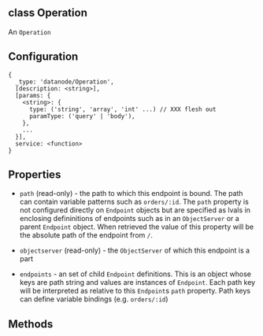 class Operation
----------

An ```Operation``` 

Configuration
----------

```
{
  _type: 'datanode/Operation',
  [description: <string>],
  [params: {
    <string>: {
      type: ('string', 'array', 'int' ...) // XXX flesh out
      paramType: ('query' | 'body'),
    },
    ...
  }],
  service: <function>
}
```

Properties
----------

* ```path``` (read-only) - the path to which this endpoint is bound. The path can contain variable patterns such as ```orders/:id```. The ```path``` property is not configured directly on ```Endpoint``` objects but are specified as lvals in enclosing defininitions of endpoints such as in an ```ObjectServer``` or a parent ```Endpoint``` object. When retrieved the value of this property will be the absolute path of the endpoint from ```/```. 

* ```objectserver``` (read-only) - the ```ObjectServer``` of which this endpoint is a part

* ```endpoints``` - an set of child ```Endpoint``` definitions. This is an object whose keys are path string and values are instances of ```Endpoint```. Each path key will be interpreted as relative to this ```Endpoint```s ```path``` property. Path keys can define variable bindings (e.g. ```orders/:id```)  

Methods
----------

